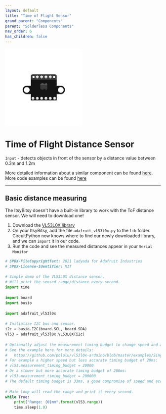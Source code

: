 ```yaml
---
layout: default
title: "Time of Flight Sensor"
grand_parent: "Components"
parent: "Solderless Components"
nav_order: 6
has_children: false
---
```


<img src="assets/Time-of-Flight-Distance-Sensor(VL53L0X).png" alt="T-o-F Sensor" width="250"/>

# Time of Flight Distance Sensor
`Input` - detects objects in front of the sensor by a distance value between 0.3m and 1.2m

More detailed information about a similar component can be found [here](https://www.adafruit.com/product/3317).
More code examples can be found [here](https://github.com/adafruit/Adafruit_CircuitPython_VL53L0X/tree/main/examples)

---

## Basic distance measuring
The ItsyBitsy doesn't have a built-in library to work with the ToF distance sensor. We will need to download one!
1. Download the [VL53L0X library](assets/adafruit_vl53l0x.py)
2. On your ItsyBitsy, add the file `adafruit_vl53l0x.py` to the `lib` folder. CircuitPython now knows where to find our newly downloaded library, and we can `import` it in our code.
3. Run the code and see the measured distances appear in your `Serial Monitor`
   
```python
# SPDX-FileCopyrightText: 2021 ladyada for Adafruit Industries
# SPDX-License-Identifier: MIT

# Simple demo of the VL53L0X distance sensor.
# Will print the sensed range/distance every second.
import time

import board
import busio

import adafruit_vl53l0x

# Initialize I2C bus and sensor.
i2c = busio.I2C(board.SCL, board.SDA)
vl53 = adafruit_vl53l0x.VL53L0X(i2c)

# Optionally adjust the measurement timing budget to change speed and accuracy.
# See the example here for more details:
#   https://github.com/pololu/vl53l0x-arduino/blob/master/examples/Single/Single.ino
# For example a higher speed but less accurate timing budget of 20ms:
# vl53.measurement_timing_budget = 20000
# Or a slower but more accurate timing budget of 200ms:
# vl53.measurement_timing_budget = 200000
# The default timing budget is 33ms, a good compromise of speed and accuracy.

# Main loop will read the range and print it every second.
while True:
    print("Range: {0}mm".format(vl53.range))
    time.sleep(1.0)

```

